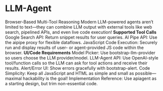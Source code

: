 # LLM-Agent
Browser-Based Multi-Tool Reasoning
Modern LLM-powered agents aren’t limited to text—they can combine LLM output with external tools like web search, pipelined APIs, and even live code execution!
**Supported Tool Calls**
Google Search API: Return snippet results for user queries.
AI Pipe API: Use the aipipe proxy for flexible dataflows.
JavaScript Code Execution: Securely run and display results of user- or agent-provided JS code within the browser.
**UI/Code Requirements**
Model Picker: Use bootstrap-llm-provider so users choose the LLM provider/model.
LLM-Agent API: Use OpenAI-style tool/function calls so the LLM can ask for tool actions and receive their results.
Alert/Error UI: Show errors gracefully with bootstrap-alert.
Code Simplicity: Keep all JavaScript and HTML as simple and small as possible—maximal hackability is the goal!
Implementation Reference: Use apiagent as a starting design, but trim non-essential code.

